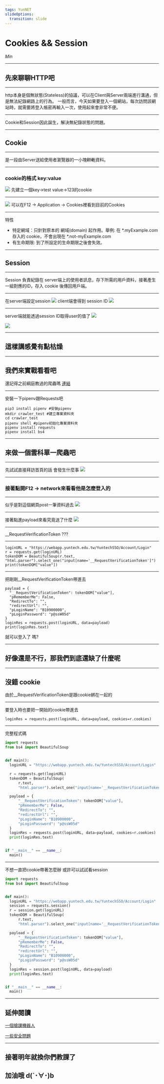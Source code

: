 ```yaml
---
tags: YunNET
slideOptions:
  transition: slide
---
```


# Cookies && Session
*Min*

---

## 先來聊聊HTTP吧

----

http本身是個無狀態(Stateless)的協議，可以在Client與Server兩端進行溝通，但是無法紀錄網路上的行為。
一般而言，今天如果要登入一個網站，每次訪問該網站時，就需要將登入帳密再輸入一次，使用起來會非常不便。

----

Cookie和Session因此誕生，解決無紀錄狀態的問題。

---

## Cookie

----

是一段由Server送給使用者瀏覽器的一小塊~~餅乾~~資料。

----

### cookie的格式 key:value

![](https://i.imgur.com/QEYEXYB.png)
先建立一個key->test value->123的cookie

----

![](https://i.imgur.com/abconv4.png)
可以在F12 -> Application -> Cookies裡看到目前的Cookies

----

特性
* 特定網域：只針對原本的 網域(domain) 起作用。舉例: 在 \*.myExample.com 存入的 cookie，不會出現在 *.not-myExample.com
* 有生命期限: 到了所設定的生命期限之後會失效。

---

## Session

----

Session 負責紀錄在 server端上的使用者訊息，存下所需的用戶資料，接著產生一組對應的ID，存入 cookie 後傳回用戶端。

----

在server端設定session
![](https://i.imgur.com/0oEu16v.png)
client端會得到 session ID
![](https://i.imgur.com/nUIOc2W.png)

----

server端就能透過session ID取得user的值了
![](https://i.imgur.com/733zZO6.png)

![](https://i.imgur.com/QlkfmxX.png)

---

## 這樣講感覺有點枯燥

----

## 我們來實戰看看吧

還記得之前綱庭教過的爬蟲嗎 [連結](https://hackmd.io/@fan9704/rJzCRdMnt#/6/2)

----

安裝一下pipenv跟Requests吧
```bash=
pip3 install pipenv #安裝pipenv
mkdir crawler_test #建立專案資料夾
cd crawler_test
pipenv shell #pipenv初始化專案資料夾
pipenv install requests
pipenv install bs4
```

---

## 來做一個雲科單一爬蟲吧

----

先試試直接拜訪首頁的話
會發生什麼事
![](https://i.imgur.com/qP7UpL3.png)

----


### 接著點開F12 -> network來看看他是怎麼登入的

----

似乎是對這個網頁post一筆資料過去
![](https://i.imgur.com/wILKe2Y.png)

----

接著點進payload來看究竟送了什麼
![](https://i.imgur.com/NUHGjLz.png)

----

__RequestVerificationToken ???

----

```python=
loginURL = "https://webapp.yuntech.edu.tw/YuntechSSO/Account/Login"
r = requests.get(loginURL)
tokenDOM = BeautifulSoup(r.text, "html.parser").select_one("input[name='__RequestVerificationToken']")
print(tokenDOM["value"])
```

----

把剛剛__RequestVerificationToken帶進去
```python=
payload = {
  "__RequestVerificationToken": tokenDOM["value"],
  "pRememberMe": False,
  "RedirectTo": "",
  "redirectUrl": "",
  "pLoginName": "B10900000",
  "pLoginPassword": "p@ssW05d"
}
loginRes = requests.post(loginURL, data=payload)
print(loginRes.text)
```
就可以登入了
嗎?

---

## 好像還是不行，那我們到底還缺了什麼呢

----

## 沒錯 cookie
由於__RequestVerificationToken是跟cookie綁在一起的

----

要登入時也要把一開始的cookie帶進去
```python=
loginRes = requests.post(loginURL, data=payload, cookies=r.cookies)
```

----

完整程式碼
```python
import requests
from bs4 import BeautifulSoup


def main():
  loginURL = "https://webapp.yuntech.edu.tw/YuntechSSO/Account/Login"

  r = requests.get(loginURL)
  tokenDOM = BeautifulSoup(
      r.text,
      "html.parser").select_one("input[name='__RequestVerificationToken']")

  payload = {
      "__RequestVerificationToken": tokenDOM["value"],
      "pRememberMe": False,
      "RedirectTo": "",
      "redirectUrl": "",
      "pLoginName": "B10900000",
      "pLoginPassword": "p@ssW05d"
  }
  loginRes = requests.post(loginURL, data=payload, cookies=r.cookies)
  print(loginRes.text)


if "__main__" == __name__:
  main()
```


----

不想一直把cookie帶著怎麼辦
或許可以試試看session
```python
import requests
from bs4 import BeautifulSoup


def main():
  loginURL = "https://webapp.yuntech.edu.tw/YuntechSSO/Account/Login"
  session = requests.session()
  r = session.get(loginURL)
  tokenDOM = BeautifulSoup(
      r.text,
      "html.parser").select_one("input[name='__RequestVerificationToken']")

  payload = {
      "__RequestVerificationToken": tokenDOM["value"],
      "pRememberMe": False,
      "RedirectTo": "",
      "redirectUrl": "",
      "pLoginName": "B10900000",
      "pLoginPassword": "p@ssW05d"
  }
  loginRes = session.post(loginURL, data=payload)
  print(loginRes.text)


if "__main__" == __name__:
  main()
```

---

## 延伸閱讀

[一個搶課機器人](https://github.com/kukina622/yuntech-course-crawler)

[一些安全問題](https://devco.re/blog/2014/06/11/setcookie-httponly-security-issues-of-http-headers-3/)

----

## 接著明年就換你們教課了
## 加油哦 d(`･∀･)b
